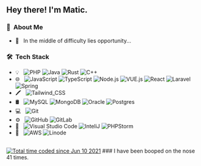 
<h2> Hey there! I'm Matic.</h2>

<h3> 🦊 &nbsp;About Me </h3>

- 🍨 &nbsp; In the middle of difficulty lies opportunity...

<h3> 🛠 &nbsp;Tech Stack</h3>

- 💡 &nbsp;
  ![PHP](https://img.shields.io/badge/PHP-777BB4?style=for-the-badge&logo=php&logoColor=white)
  ![Java](https://img.shields.io/badge/Java-ED8B00?style=for-the-badge&logo=java&logoColor=white)
  ![Rust](https://img.shields.io/badge/Rust-000000?style=for-the-badge&logo=rust&logoColor=white)
  ![C++](https://img.shields.io/badge/C%2B%2B-00599C?style=for-the-badge&logo=c%2B%2B&logoColor=white)
- 🌐 &nbsp;
  ![JavaScript](https://img.shields.io/badge/JavaScript-323330?style=for-the-badge&logo=javascript&logoColor=F7DF1E)
  ![TypeScript](https://img.shields.io/badge/TypeScript-007ACC?style=for-the-badge&logo=typescript&logoColor=white)
  ![Node.js](https://img.shields.io/badge/Node.js-43853D?style=for-the-badge&logo=node.js&logoColor=white)
  ![VUE.js](https://img.shields.io/badge/Vue.js-35495E?style=for-the-badge&logo=vue.js&logoColor=4FC08D)
  ![React](https://img.shields.io/badge/React-20232A?style=for-the-badge&logo=react&logoColor=61DAFB)
  ![Laravel](https://img.shields.io/badge/Laravel-FF2D20?style=for-the-badge&logo=laravel&logoColor=white)
  ![Spring](https://img.shields.io/badge/Spring-6DB33F?style=for-the-badge&logo=spring&logoColor=white)
- 🖍 &nbsp;
  ![Tailwind_CSS](https://img.shields.io/badge/Tailwind_CSS-38B2AC?style=for-the-badge&logo=tailwind-css&logoColor=white)
- 🛢 &nbsp;
  ![MySQL](https://img.shields.io/badge/MySQL-00000F?style=for-the-badge&logo=mysql&logoColor=white)
  ![MongoDB](https://img.shields.io/badge/MongoDB-4EA94B?style=for-the-badge&logo=mongodb&logoColor=white)
  ![Oracle](https://img.shields.io/badge/Oracle-F80000?style=for-the-badge&logo=Oracle&logoColor=white)
  ![Postgres](https://img.shields.io/badge/PostgreSQL-316192?style=for-the-badge&logo=postgresql&logoColor=white)
- 💻 &nbsp;
  ![Git](https://img.shields.io/badge/GIT-E44C30?style=for-the-badge&logo=git&logoColor=white)
- ⚙️ &nbsp;
  ![GitHub](https://img.shields.io/badge/GitHub-100000?style=for-the-badge&logo=github&logoColor=white)
  ![GitLab](https://img.shields.io/badge/GitLab-330F63?style=for-the-badge&logo=gitlab&logoColor=white)
- 🔧 &nbsp;
  ![Visual Studio Code](https://img.shields.io/badge/-Visual%20Studio%20Code-333333?style=flat&logo=visual-studio-code&logoColor=007ACC)
  ![InteliJ](https://img.shields.io/badge/IntelliJ_IDEA-000000.svg?style=for-the-badge&logo=intellij-idea&logoColor=white)
  ![PHPStorm](http://img.shields.io/badge/-PHPStorm-181717?style=for-the-badge&logo=phpstorm&logoColor=white)
- 🚀 &nbsp;
  ![AWS](https://img.shields.io/badge/Amazon_AWS-232F3E?style=for-the-badge&logo=amazon-aws&logoColor=white)
  ![Linode](https://img.shields.io/badge/Linode-00A95C?style=for-the-badge&logo=Linode&logoColor=white)
<br/>
<a href="https://wakatime.com/@016c4cf1-a1ca-43a4-bb7c-9b78a65e6f09"><img src="https://wakatime.com/badge/user/016c4cf1-a1ca-43a4-bb7c-9b78a65e6f09.svg" alt="Total time coded since Jun 10 2021" /></a>
### I have been booped on the nose <!-- boop-counter -->41<!-- /boop-counter --> times.
